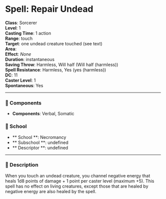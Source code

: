 
# Spell: Repair Undead
**Class**: Sorcerer  
**Level**: 1  
**Casting Time**: 1 action  
**Range**: touch  
**Target**: one undead creature touched (see text)  
**Area**:   
**Effect**: _None_  
**Duration**: instantaneous  
**Saving Throw**: Harmless, Will half (Will half (harmless))  
**Spell Resistance**: Harmless, Yes (yes (harmless))  
**DC**: 11  
**Caster Level**: 1  
**Spontaneous**: Yes

---

### 🔮 Components
- **Components**: Verbal, Somatic

### 🏫 School
- ** School **: Necromancy
- ** Subschool **: undefined
- ** Descriptor **: undefined
---

### 📜 Description
When you touch an undead creature, you channel negative energy that heals 1d8 points of damage + 1 point per caster level (maximum +5). This spell has no effect on living creatures, except those that are healed by negative energy are also healed by the spell.
